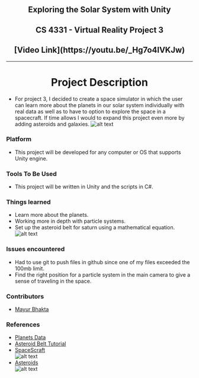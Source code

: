 <h2 align="center">Exploring the Solar System with Unity</h2>
<h2 align="center">CS 4331 - Virtual Reality Project 3</h2>
<h2 align="center">[Video Link](https://youtu.be/_Hg7o4IVKJw)</h2>

***

<h1 align="center">Project Description</h1>

- For project 3, I decided to create a space simulator in which the user can learn more about the planets in our solar system individually with real data as well as to have to option to explore the space in a spacecraft. If time allows I would to expand this project even more by adding asteroids and galaxies.
![alt text](https://imgur.com/W1xjx4I.png)

### Platform
  - This project will be developed for any computer or OS that supports Unity engine.

### Tools To Be Used
  - This project will be written in Unity and the scripts in C#.
  
### Things learned
  - Learn more about the planets.
  - Working more in depth with particle systems.
  - Set up the asteroid belt for saturn using a mathematical equation.
  ![alt text](https://imgur.com/EcrNSjH.png)
  
### Issues encountered
  - Had to use git to push files in github since one of my files exceeded the 100mb limit.
  - Find the right position for a particle system in the main camera to give a sense of traveling in the space.
  
### Contributors
  - [Mayur Bhakta](https://github.com/mBhakta95)

### References
  - [Planets Data](https://nssdc.gsfc.nasa.gov/planetary/factsheet/)
  - [Asteroid Belt Tutorial](https://www.youtube.com/watch?v=w422-JEQ8Og)
  - [SpaceScraft](https://assetstore.unity.com/packages/3d/vehicles/space/sci-fi-scout-drone-54334)<br>
  ![alt text](https://imgur.com/rmnAA2p.png)
  - [Asteroids](https://assetstore.unity.com/packages/3d/environments/sci-fi/space-asteroids-96444)<br>
  ![alt text](https://imgur.com/RPrxFjK.png)
